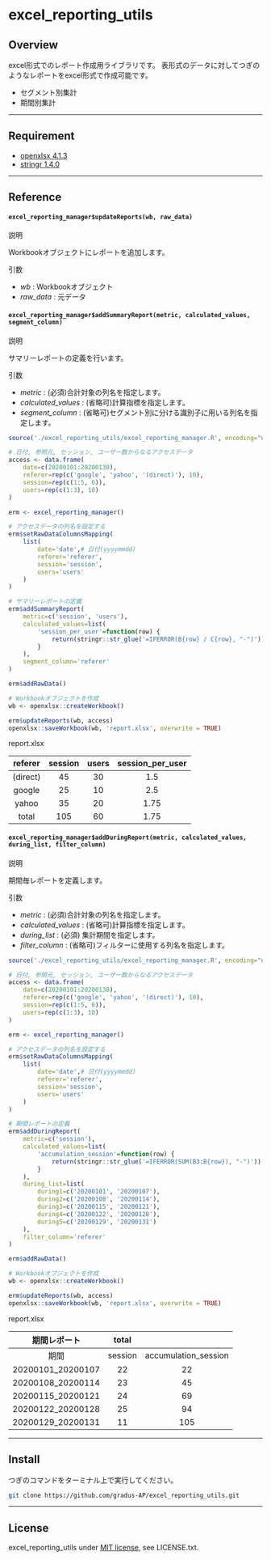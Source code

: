 # excel_reporting_utils

## Overview

excel形式でのレポート作成用ライブラリです。
表形式のデータに対してつぎのようなレポートをexcel形式で作成可能です。

- セグメント別集計
- 期間別集計

---

## Requirement

- [openxlsx 4.1.3](https://www.rdocumentation.org/packages/openxlsx/versions/4.1.3)
- [stringr 1.4.0](https://github.com/tidyverse/stringr)

---

## Reference

#### `excel_reporting_manager$updateReports(wb, raw_data)`

説明

Workbookオブジェクトにレポートを追加します。

引数 

- *wb* : Workbookオブジェクト
- *raw_data* : 元データ

#### `excel_reporting_manager$addSummaryReport(metric, calculated_values, segment_column)`

説明

サマリーレポートの定義を行います。

引数 

- *metric* : (必須)合計対象の列名を指定します。
- *calculated_values* : (省略可)計算指標を指定します。
- *segment_column* : (省略可)セグメント別に分ける識別子に用いる列名を指定します。

```r
source('./excel_reporting_utils/excel_reporting_manager.R', encoding="utf-8")

# 日付, 参照元, セッション, ユーザー数からなるアクセスデータ
access <- data.frame(
    date=c(20200101:20200130), 
    referer=rep(c('google', 'yahoo', '(direct)'), 10),
    session=rep(c(1:5, 6)),
    users=rep(c(1:3), 10)
)

erm <- excel_reporting_manager()

# アクセスデータの列名を設定する
erm$setRawDataColumnsMapping(
    list(
        date='date',# 日付(yyyymmdd)
        referer='referer',
        session='session',
        users='users'
    )
)

# サマリーレポートの定義
erm$addSummaryReport(
    metric=c('session', 'users'),
    calculated_values=list(
        'session_per_user'=function(row) {
            return(stringr::str_glue('=IFERROR(B{row} / C{row}, "-")'))
        }
    ),
    segment_column='referer'
)

erm$addRawData()

# Workbookオブジェクトを作成
wb <- openxlsx::createWorkbook()

erm$updateReports(wb, access)
openxlsx::saveWorkbook(wb, 'report.xlsx', overwrite = TRUE)

```

report.xlsx 

| referer	| session	| users | session_per_user | 
| :---: | :---: | :---: | :---: | 
| (direct)	| 45 | 	30	| 1.5 |
| google	| 25 | 	10	| 2.5 |
| yahoo	| 35 | 	20 | 1.75 |
| total	| 105 | 60	| 1.75 |

#### `excel_reporting_manager$addDuringReport(metric, calculated_values, during_list, filter_column)`

説明

期間毎レポートを定義します。

引数

- *metric* : (必須)合計対象の列名を指定します。
- *calculated_values* : (省略可)計算指標を指定します。
- *during_list* : (必須) 集計期間を指定します。
- *filter_column* : (省略可)フィルターに使用する列名を指定します。

```r
source('./excel_reporting_utils/excel_reporting_manager.R', encoding="utf-8")

# 日付, 参照元, セッション, ユーザー数からなるアクセスデータ
access <- data.frame(
    date=c(20200101:20200130), 
    referer=rep(c('google', 'yahoo', '(direct)'), 10),
    session=rep(c(1:5, 6)),
    users=rep(c(1:3), 10)
)

erm <- excel_reporting_manager()

# アクセスデータの列名を設定する
erm$setRawDataColumnsMapping(
    list(
        date='date',# 日付(yyyymmdd)
        referer='referer',
        session='session',
        users='users'
    )
)

# 期間レポートの定義
erm$addDuringReport(
    metric=c('session'),
    calculated_values=list(
        'accumulation_session'=function(row) {
            return(stringr::str_glue('=IFERROR(SUM(B3:B{row}), "-")'))
        }
    ),
    during_list=list(
        during1=c('20200101', '20200107'),
        during2=c('20200108', '20200114'),
        during3=c('20200115', '20200121'),
        during4=c('20200122', '20200128'),
        during5=c('20200129', '20200131')
    ),
    filter_column='referer'
)

erm$addRawData()

# Workbookオブジェクトを作成
wb <- openxlsx::createWorkbook()

erm$updateReports(wb, access)
openxlsx::saveWorkbook(wb, 'report.xlsx', overwrite = TRUE)
```

report.xlsx

| 期間レポート |	total	| | 
| :---:|:---: |:---: |
| 期間 |	session	| accumulation_session |
| 20200101_20200107 | 22	| 22 |
| 20200108_20200114	| 23	| 45 |
| 20200115_20200121	| 24	| 69 |
| 20200122_20200128	| 25	| 94 |
| 20200129_20200131	| 11	| 105 |

---

## Install

つぎのコマンドをターミナル上で実行してください。

```bash
git clone https://github.com/gradus-AP/excel_reporting_utils.git
```

---

## License

excel_reporting_utils under [MIT license](https://en.wikipedia.org/wiki/MIT_License), see LICENSE.txt.